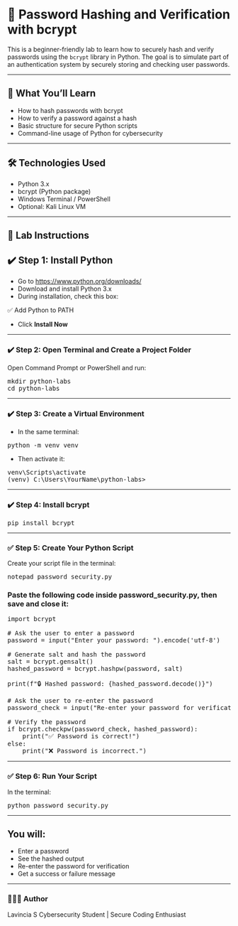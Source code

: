 # 🔐 Password Hashing and Verification with bcrypt

This is a beginner-friendly lab to learn how to securely hash and verify passwords using the `bcrypt` library in Python. The goal is to simulate part of an authentication system by securely storing and checking user passwords.

---

## 📌 What You’ll Learn

- How to hash passwords with bcrypt  
- How to verify a password against a hash  
- Basic structure for secure Python scripts  
- Command-line usage of Python for cybersecurity

---

## 🛠️ Technologies Used

- Python 3.x  
- bcrypt (Python package)  
- Windows Terminal / PowerShell  
- Optional: Kali Linux VM

---

## 🧪 Lab Instructions

## ✔️ Step 1: Install Python

- Go to https://www.python.org/downloads/  
- Download and install Python 3.x  
- During installation, check this box:

✅ Add Python to PATH
- Click **Install Now**

---

### ✔️ Step 2: Open Terminal and Create a Project Folder

Open Command Prompt or PowerShell and run:
<pre>
mkdir python-labs
cd python-labs
</pre>
---
### ✔️ Step 3: Create a Virtual Environment
- In the same terminal:
<pre>
python -m venv venv
</pre>
- Then activate it:
<pre>
venv\Scripts\activate
(venv) C:\Users\YourName\python-labs>
</pre>
---
### ✔️ Step 4: Install bcrypt
<pre>
pip install bcrypt
</pre>
---
### ✅ Step 5: Create Your Python Script
Create your script file in the terminal:
<pre>
notepad password_security.py
</pre>

### Paste the following code inside password_security.py, then save and close it:
<pre>
import bcrypt

# Ask the user to enter a password
password = input("Enter your password: ").encode('utf-8')

# Generate salt and hash the password
salt = bcrypt.gensalt()
hashed_password = bcrypt.hashpw(password, salt)

print(f"🔒 Hashed password: {hashed_password.decode()}")

# Ask the user to re-enter the password
password_check = input("Re-enter your password for verification: ").encode('utf-8')

# Verify the password
if bcrypt.checkpw(password_check, hashed_password):
    print("✅ Password is correct!")
else:
    print("❌ Password is incorrect.")
</pre>

---
### ✅ Step 6: Run Your Script
In the terminal:
<pre>
python password_security.py
</pre>
---
## You will:

- Enter a password
- See the hashed output
- Re-enter the password for verification
- Get a success or failure message
---
### 👩🏽‍💻 Author
Lavincia S
Cybersecurity Student | Secure Coding Enthusiast
